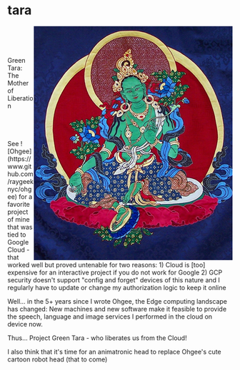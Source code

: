 # tara
<div>
<img src=img/Green-Tara.jpg alt="the goddess" align=right>
<br/><br/><br/><br/>Green Tara: The Mother of Liberation<br/><br/><br/><br/><br/>
</div>
See ![Ohgee](https://www.github.com/raygeeknyc/ohgee) for a favorite project of mine that was tied to Google Cloud - that worked well but proved untenable for two reasons:
1) Cloud is [too] expensive for an interactive project if you do not work for Google
2) GCP security doesn't support "config and forget" devices of this nature and I regularly have to update or change my authorization logic to keep it online

Well... in the 5+ years since I wrote Ohgee, the Edge computing landscape has changed: New machines and new software make it feasible to provide the speech, language and image services I performed in the cloud on device now.

Thus... Project Green Tara - who liberates us from the Cloud!

I also think that it's time for an animatronic head to replace Ohgee's cute cartoon robot head
(that to come)
